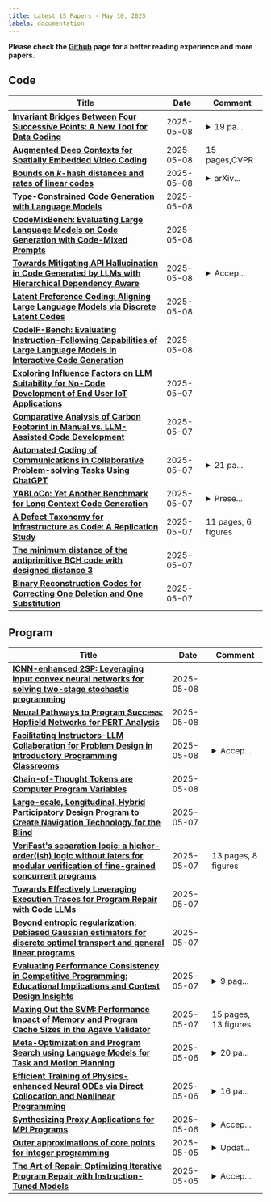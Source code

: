 ```yaml
---
title: Latest 15 Papers - May 10, 2025
labels: documentation
---
```

**Please check the [Github](https://github.com/zezhishao/MTS_Daily_ArXiv) page for a better reading experience and more papers.**

## Code
| **Title** | **Date** | **Comment** |
| --- | --- | --- |
| **[Invariant Bridges Between Four Successive Points: A New Tool for Data Coding](http://arxiv.org/abs/2504.21473v2)** | 2025-05-08 | <details><summary>19 pa...</summary><p>19 pages, submitted to arXiv</p></details> |
| **[Augmented Deep Contexts for Spatially Embedded Video Coding](http://arxiv.org/abs/2505.05309v1)** | 2025-05-08 | 15 pages,CVPR |
| **[Bounds on $k$-hash distances and rates of linear codes](http://arxiv.org/abs/2505.05239v1)** | 2025-05-08 | <details><summary>arXiv...</summary><p>arXiv admin note: text overlap with arXiv:2401.16288</p></details> |
| **[Type-Constrained Code Generation with Language Models](http://arxiv.org/abs/2504.09246v2)** | 2025-05-08 |  |
| **[CodeMixBench: Evaluating Large Language Models on Code Generation with Code-Mixed Prompts](http://arxiv.org/abs/2505.05063v1)** | 2025-05-08 |  |
| **[Towards Mitigating API Hallucination in Code Generated by LLMs with Hierarchical Dependency Aware](http://arxiv.org/abs/2505.05057v1)** | 2025-05-08 | <details><summary>Accep...</summary><p>Accepted by FSE 2025 Industry Track</p></details> |
| **[Latent Preference Coding: Aligning Large Language Models via Discrete Latent Codes](http://arxiv.org/abs/2505.04993v1)** | 2025-05-08 |  |
| **[CodeIF-Bench: Evaluating Instruction-Following Capabilities of Large Language Models in Interactive Code Generation](http://arxiv.org/abs/2503.22688v2)** | 2025-05-08 |  |
| **[Exploring Influence Factors on LLM Suitability for No-Code Development of End User IoT Applications](http://arxiv.org/abs/2505.04710v1)** | 2025-05-07 |  |
| **[Comparative Analysis of Carbon Footprint in Manual vs. LLM-Assisted Code Development](http://arxiv.org/abs/2505.04521v1)** | 2025-05-07 |  |
| **[Automated Coding of Communications in Collaborative Problem-solving Tasks Using ChatGPT](http://arxiv.org/abs/2411.10246v3)** | 2025-05-07 | <details><summary>21 pa...</summary><p>21 pages, 3 figures, 5 tables. Initially report in the edArXiv:xw6kz</p></details> |
| **[YABLoCo: Yet Another Benchmark for Long Context Code Generation](http://arxiv.org/abs/2505.04406v1)** | 2025-05-07 | <details><summary>Prese...</summary><p>Presented at LLM4Code 2025 Workshop co-located wtih ICSE 2025</p></details> |
| **[A Defect Taxonomy for Infrastructure as Code: A Replication Study](http://arxiv.org/abs/2505.01568v2)** | 2025-05-07 | 11 pages, 6 figures |
| **[The minimum distance of the antiprimitive BCH code with designed distance 3](http://arxiv.org/abs/2505.04315v1)** | 2025-05-07 |  |
| **[Binary Reconstruction Codes for Correcting One Deletion and One Substitution](http://arxiv.org/abs/2505.04232v1)** | 2025-05-07 |  |

## Program
| **Title** | **Date** | **Comment** |
| --- | --- | --- |
| **[ICNN-enhanced 2SP: Leveraging input convex neural networks for solving two-stage stochastic programming](http://arxiv.org/abs/2505.05261v1)** | 2025-05-08 |  |
| **[Neural Pathways to Program Success: Hopfield Networks for PERT Analysis](http://arxiv.org/abs/2505.05047v1)** | 2025-05-08 |  |
| **[Facilitating Instructors-LLM Collaboration for Problem Design in Introductory Programming Classrooms](http://arxiv.org/abs/2504.01259v2)** | 2025-05-08 | <details><summary>Accep...</summary><p>Accepted at CHI 2025 Workshop on Augmented Educators and AI: Shaping the Future of Human and AI Cooperation in Learning</p></details> |
| **[Chain-of-Thought Tokens are Computer Program Variables](http://arxiv.org/abs/2505.04955v1)** | 2025-05-08 |  |
| **[Large-scale, Longitudinal, Hybrid Participatory Design Program to Create Navigation Technology for the Blind](http://arxiv.org/abs/2410.00192v2)** | 2025-05-07 |  |
| **[VeriFast's separation logic: a higher-order(ish) logic without laters for modular verification of fine-grained concurrent programs](http://arxiv.org/abs/2505.04500v1)** | 2025-05-07 | 13 pages, 8 figures |
| **[Towards Effectively Leveraging Execution Traces for Program Repair with Code LLMs](http://arxiv.org/abs/2505.04441v1)** | 2025-05-07 |  |
| **[Beyond entropic regularization: Debiased Gaussian estimators for discrete optimal transport and general linear programs](http://arxiv.org/abs/2505.04312v1)** | 2025-05-07 |  |
| **[Evaluating Performance Consistency in Competitive Programming: Educational Implications and Contest Design Insights](http://arxiv.org/abs/2505.04143v1)** | 2025-05-07 | <details><summary>9 pag...</summary><p>9 pages, 4 figures, 9 tables, submitted for publication</p></details> |
| **[Maxing Out the SVM: Performance Impact of Memory and Program Cache Sizes in the Agave Validator](http://arxiv.org/abs/2505.04129v1)** | 2025-05-07 | 15 pages, 13 figures |
| **[Meta-Optimization and Program Search using Language Models for Task and Motion Planning](http://arxiv.org/abs/2505.03725v1)** | 2025-05-06 | <details><summary>20 pa...</summary><p>20 pages, 8 figures, under review for the 9th Annual Conference on Robot Learning (CoRL 2025)</p></details> |
| **[Efficient Training of Physics-enhanced Neural ODEs via Direct Collocation and Nonlinear Programming](http://arxiv.org/abs/2505.03552v1)** | 2025-05-06 | <details><summary>16 pa...</summary><p>16 pages, 9 figures, submitted to 16th International Modelica & FMI Conference</p></details> |
| **[Synthesizing Proxy Applications for MPI Programs](http://arxiv.org/abs/2301.06062v3)** | 2025-05-06 | <details><summary>Accep...</summary><p>Accepted by IEEE Cluster 2024</p></details> |
| **[Outer approximations of core points for integer programming](http://arxiv.org/abs/2007.10863v7)** | 2025-05-05 | <details><summary>Updat...</summary><p>Update discussion of single vs. multiple element essential set. Expand experiments. Add S. Banihashemi as author in recognition of her contributions to the experiments</p></details> |
| **[The Art of Repair: Optimizing Iterative Program Repair with Instruction-Tuned Models](http://arxiv.org/abs/2505.02931v1)** | 2025-05-05 | <details><summary>Accep...</summary><p>Accepted for publication in the research track of the 29th International Conference on Evaluation and Assessment in Software Engineering (EASE), 17-20 June 2025, Istanbul, T\"urkiye</p></details> |

